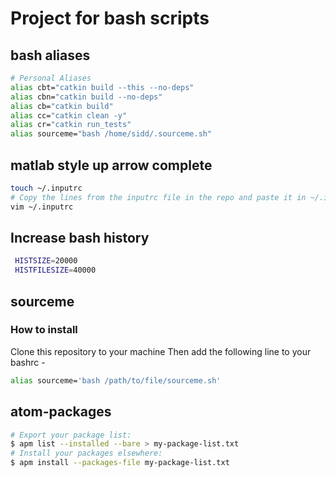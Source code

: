 # Project for bash scripts

## bash aliases
```bash
# Personal Aliases
alias cbt="catkin build --this --no-deps"
alias cbn="catkin build --no-deps"
alias cb="catkin build"
alias cc="catkin clean -y"
alias cr="catkin run_tests"
alias sourceme="bash /home/sidd/.sourceme.sh"
```

## matlab style up arrow complete
```bash
touch ~/.inputrc
# Copy the lines from the inputrc file in the repo and paste it in ~/.inputrc
vim ~/.inputrc
```
## Increase bash history
```bash
 HISTSIZE=20000
 HISTFILESIZE=40000
 ```

## sourceme
### How to install 
Clone this repository to your machine
Then add the following line to your bashrc -
```bash
alias sourceme='bash /path/to/file/sourceme.sh'
```

## atom-packages
```bash
# Export your package list:
$ apm list --installed --bare > my-package-list.txt
# Install your packages elsewhere:
$ apm install --packages-file my-package-list.txt
```
